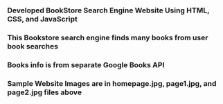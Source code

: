 ### Developed BookStore Search Engine Website Using HTML, CSS, and JavaScript
### This Bookstore search engine finds many books from user book searches
### Books info is from separate Google Books API
### Sample Website Images are in homepage.jpg, page1.jpg, and page2.jpg files above
